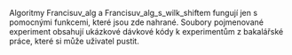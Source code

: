 Algoritmy Francisuv_alg a Francisuv_alg_s_wilk_shiftem fungují jen s pomocnými funkcemi, které jsou zde nahrané.
Soubory pojmenované experiment obsahují ukázkové dávkové kódy k experimentům z bakalářské práce, které si může uživatel pustit.
